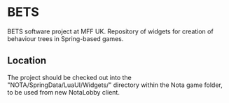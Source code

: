 # BETS
BETS software project at MFF UK. Repository of widgets for creation of behaviour trees in Spring-based games.
## Location
The project should be checked out into the "NOTA/SpringData/LuaUI/Widgets/" directory within the Nota game folder, to be used from new NotaLobby client.  